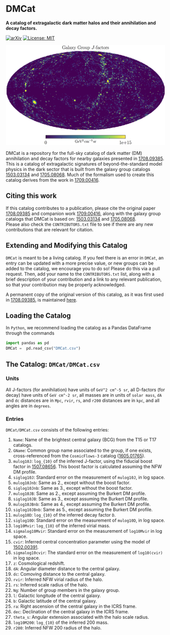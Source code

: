 # DMCat

**A catalog of extragalactic dark matter halos and their annihilation and decay factors.**

[![arXiv](https://img.shields.io/badge/arXiv-1708.09385%20-green.svg)](https://arxiv.org/abs/1708.09385)
[![License: MIT](https://img.shields.io/badge/License-MIT-yellow.svg)](https://opensource.org/licenses/MIT)

![Full Sky J](https://github.com/bsafdi/DMCat/blob/master/plots/jfactors.png "Full Sky Map of Extragalactic J-factors")

DMCat is a repository for the full-sky catalog of dark matter (DM) annihilation and decay factors for nearby galaxies presented in [1708.09385](https://arxiv.org/abs/1708.09385). 
This is a catalog of extragalactic signatures of beyond-the-standard model physics in the dark sector 
that is built from the galaxy group catalogs [1503.03134](https://arxiv.org/abs/1503.03134) and 
[1705.08068](https://arxiv.org/abs/1705.08068).
Much of the formalism used to create this catalog derives from the work in [1709.00416](https://arxiv.org/abs/1709.00416).

## Citing this work

If this catalog contributes to a publication, please cite the original paper 
[1708.09385](https://arxiv.org/abs/1708.09385) and companion work [1709.00416](https://arxiv.org/abs/1709.00416), along with the galaxy group catalogs that DMCat is based on: [1503.03134](https://arxiv.org/abs/1503.03134) and 
[1705.08068](https://arxiv.org/abs/1705.08068).  
Please also check the `CONTRIBUTORS.txt` file to see if there are any new contributions that are relevant for citation.

## Extending and Modifying this Catalog

`DMCat` is meant to be a living catalog.  If you feel there is an error in `DMCat`, an entry can be updated with a more precise value, or new groups can be added to the catalog, we encourage you to do so!  Please do this via a pull request.  Then, add your name to the `CONTRIBUTORS.txt` list, along with a brief description of your contribution and a link to any relevant publication, so that your contribution may be properly acknowledged.   

A permanent copy of the original version of this catalog, as it was first used in [1708.09385](https://arxiv.org/abs/1708.09385), is maintained [here](https://dspace.mit.edu/handle/1721.1/111283).

## Loading the Catalog

In `Python`, we recommend loading the catalog as a Pandas DataFrame through the commands

```python
import pandas as pd
DMCat =  pd.read_csv("DMCat.csv")
```

## The Catalog: `DMCat/DMCat.csv`

### Units

All J-factors (for annihilation) have units of `GeV^2 cm^-5 sr`, all D-factors (for decay) have units of `GeV cm^-2 sr`, all masses are in units of `solar mass`, `dA` and `dc` distances are in `Mpc`, `rvir`, `rs`, and `r200` distances are in `kpc`, and all angles are in `degrees`.

### Entries

`DMCat/DMCat.csv` consists of the following entries:
	
1. `Name`: Name of the brightest central galaxy (BCG) from the T15 or T17 catalogs.
2. `GName`: Common group name associated to the group, if one exists, cross-referenced from the `CosmicFlows-3` catalog ([1605.01765](https://arxiv.org/abs/1605.01765)).
3. `mulog10J`: `log_{10}` of the inferred J-factor, using the fiducial boost factor in [1507.08656](https://arxiv.org/abs/1507.08656).  This boost factor is calculated assuming the NFW DM profile.
4. `siglog10J`: Standard error on the measurement of `mulog10J`, in log space.
5. `mulog10Jnb`: Same as 2., except without the boost factor.
6. `siglog10Jnb`: Same as 3., except without the boost factor.
7. `mulog10JB`: Same as 2., except assuming the Burkert DM profile.
8. `siglog10JB`: Same as 3., except assuming the Burkert DM profile.
9. `mulog10JBnb`: Same as 4., except assuming the Burkert DM profile.
10. `siglog10JBnb`: Same as 5., except assuming the Burkert DM profile.
11. `mulog10D`: `log_{10}` of the inferred decay factor `D`.
12. `siglog10D`: Standard error on the measurement of `mulog10D`, in log space.
13. `log10Mvir`: `log_{10}` of the inferred virial mass.
14. `sigmalog10Mvir`: Standard error on the measurement of `log10Mvir` in log space.
15. `cvir`: Inferred central concentration parameter using the model of [1502.00391](https://arxiv.org/abs/1502.00391).
16. `sigmalog10cvir`: The standard error on the measurement of `log10(cvir)` in log space.
17. `z`: Cosmological redshift.
18. `dA`: Angular diameter distance to the central galaxy.
18. `dc`: Comoving distance to the central galaxy.
19. `rvir`: Inferred NFW virial radius of the halo.
20. `rs`: Inferred scale radius of the halo.
21. `Ng`: Number of group members in the galaxy group.
22. `l`: Galactic longitude of the central galaxy.
23. `b`: Galactic latitude of the central galaxy.
24. `ra`: Right ascension of the central galaxy in the ICRS frame.
25. `dec`: Declination of the central galaxy in the ICRS frame.
26. `theta_s`: Angular extension associated with the halo scale radius.
27. `log10M200`: `log_{10}` of the inferred 200 mass.
28. `r200`: Inferred NFW 200 radius of the halo.
